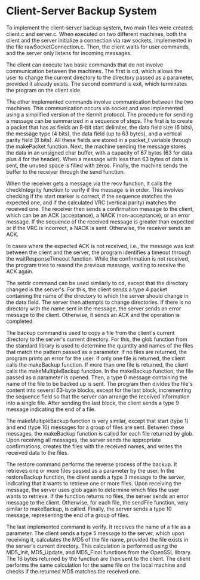 # Client-Server Backup System

To implement the client-server backup system, two main files were created: client.c and server.c. When executed on two different machines, both the client and the server initialize a connection via raw sockets, implemented in the file rawSocketConnection.c. Then, the client waits for user commands, and the server only listens for incoming messages.

The client can execute two basic commands that do not involve communication between the machines. The first is cd, which allows the user to change the current directory to the directory passed as a parameter, provided it already exists. The second command is exit, which terminates the program on the client side.

The other implemented commands involve communication between the two machines. This communication occurs via socket and was implemented using a simplified version of the Kermit protocol. The procedure for sending a message can be summarized in a sequence of steps. The first is to create a packet that has as fields an 8-bit start delimiter, the data field size (6 bits), the message type (4 bits), the data field (up to 63 bytes), and a vertical parity field (8 bits). All these fields are stored in a packet_t variable through the makePacket function. Next, the machine sending the message stores the data in an unsigned char buffer, with a capacity of 67 bytes (63 for data plus 4 for the header). When a message with less than 63 bytes of data is sent, the unused space is filled with zeros. Finally, the machine sends the buffer to the receiver through the send function.

When the receiver gets a message via the recv function, it calls the checkIntegrity function to verify if the message is in order. This involves checking if the start marker is correct, if the sequence matches the expected one, and if the calculated VRC (vertical parity) matches the received one. The receiver then sends a confirmation message to the client, which can be an ACK (acceptance), a NACK (non-acceptance), or an error message. If the sequence of the received message is greater than expected or if the VRC is incorrect, a NACK is sent. Otherwise, the receiver sends an ACK.

In cases where the expected ACK is not received, i.e., the message was lost between the client and the server, the program identifies a timeout through the waitResponseTimeout function. While the confirmation is not received, the program tries to resend the previous message, waiting to receive the ACK again.

The setdir command can be used similarly to cd, except that the directory changed is the server's. For this, the client sends a type 4 packet containing the name of the directory to which the server should change in the data field. The server then attempts to change directories. If there is no directory with the name sent in the message, the server sends an error message to the client. Otherwise, it sends an ACK and the operation is completed.

The backup command is used to copy a file from the client's current directory to the server's current directory. For this, the glob function from the standard library is used to determine the quantity and names of the files that match the pattern passed as a parameter. If no files are returned, the program prints an error for the user. If only one file is returned, the client calls the makeBackup function. If more than one file is returned, the client calls the makeMultipleBackup function. In the makeBackup function, the file passed as a parameter is opened. Then, a type 0 message containing the name of the file to be backed up is sent. The program then divides the file's content into several 63-byte blocks, except for the last block, incrementing the sequence field so that the server can arrange the received information into a single file. After sending the last block, the client sends a type 9 message indicating the end of a file.

The makeMultipleBackup function is very similar, except that start (type 1) and end (type 10) messages for a group of files are sent. Between these messages, the makeBackup function is called for each file returned by glob. Upon receiving all messages, the server sends the appropriate confirmations, creates the files with the received names, and writes the received data to the files.

The restore command performs the reverse process of the backup. It retrieves one or more files passed as a parameter by the user. In the restoreBackup function, the client sends a type 3 message to the server, indicating that it wants to retrieve one or more files. Upon receiving the message, the server uses glob again to determine which files the user wants to retrieve. If the function returns no files, the server sends an error message to the client. Otherwise, for each file, the sendFile function, very similar to makeBackup, is called. Finally, the server sends a type 10 message, representing the end of a group of files.

The last implemented command is verify. It receives the name of a file as a parameter. The client sends a type 5 message to the server, which upon receiving it, calculates the MD5 of the file name, provided the file exists in the server's current directory. This calculation is performed using the MD5_Init, MD5_Update, and MD5_Final functions from the OpenSSL library. The 16 bytes returned by the function are then sent to the client. The client performs the same calculation for the same file on the local machine and checks if the returned MD5 matches the received one.
